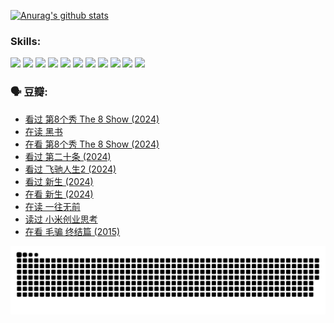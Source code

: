 
[![Anurag's github stats](https://github-readme-stats.vercel.app/api?username=w940853815)](https://github.com/anuraghazra/github-readme-stats)

### Skills:

<code><img height="32" src="https://cdn.jsdelivr.net/npm/simple-icons@v5/icons/python.svg"></code>
<code><img height="32" src="https://cdn.jsdelivr.net/npm/simple-icons@v5/icons/javascript.svg"></code>
<code><img height="32" src="https://cdn.jsdelivr.net/npm/simple-icons@v5/icons/django.svg"></code>
<code><img height="32" src="https://cdn.jsdelivr.net/npm/simple-icons@v5/icons/flask.svg"></code>
<code><img height="32" src="https://cdn.jsdelivr.net/npm/simple-icons@v5/icons/vuetify.svg"></code>
<code><img height="32" src="https://cdn.jsdelivr.net/npm/simple-icons@v5/icons/git.svg"></code>
<code><img height="32" src="https://cdn.jsdelivr.net/npm/simple-icons@v5/icons/docker.svg"></code>
<code><img height="32" src="https://cdn.jsdelivr.net/npm/simple-icons@v5/icons/postgresql.svg"></code>
<code><img height="32" src="https://cdn.jsdelivr.net/npm/simple-icons@v5/icons/elasticsearch.svg"></code>
<code><img height="32" src="https://cdn.jsdelivr.net/npm/simple-icons@v5/icons/macos.svg"></code>
<code><img height="32" src="https://cdn.jsdelivr.net/npm/simple-icons@v5/icons/linux.svg"></code>

### 🗣 豆瓣:

<!-- DOUBAN-ACTIVITIES:START -->
- [看过 第8个秀 The 8 Show‎ (2024)](https://www.douban.com/people/136069238/status/4622960077/?_i=17517874)
- [在读 黑书](https://www.douban.com/people/136069238/status/4621189759/?_i=17517874)
- [在看 第8个秀 The 8 Show‎ (2024)](https://www.douban.com/people/136069238/status/4619801154/?_i=17517874)
- [看过 第二十条‎ (2024)](https://www.douban.com/people/136069238/status/4618624208/?_i=17517874)
- [看过 飞驰人生2‎ (2024)](https://www.douban.com/people/136069238/status/4616048805/?_i=17517874)
- [看过 新生‎ (2024)](https://www.douban.com/people/136069238/status/4612373431/?_i=17517874)
- [在看 新生‎ (2024)](https://www.douban.com/people/136069238/status/4607441062/?_i=17517874)
- [在读 一往无前](https://www.douban.com/people/136069238/status/4590507310/?_i=17517874)
- [读过 小米创业思考](https://www.douban.com/people/136069238/status/4590506983/?_i=17517874)
- [在看 毛骗 终结篇‎ (2015)](https://www.douban.com/people/136069238/status/4581971924/?_i=17517874)
<!-- DOUBAN-ACTIVITIES:END -->


![Snake animation](https://raw.githubusercontent.com/w940853815/w940853815/output/github-contribution-grid-snake.svg)

<!--
**w940853815/w940853815** is a ✨ _special_ ✨ repository because its `README.md` (this file) appears on your GitHub profile.

Here are some ideas to get you started:

- 🔭 I’m currently working on ...
- 🌱 I’m currently learning ...
- 👯 I’m looking to collaborate on ...
- 🤔 I’m looking for help with ...
- 💬 Ask me about ...
- 📫 How to reach me: ...
- 😄 Pronouns: ...
- ⚡ Fun fact: ...
-->
